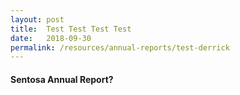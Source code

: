 ```yaml
---
layout: post
title:  Test Test Test Test
date:   2018-09-30
permalink: /resources/annual-reports/test-derrick
---
```


#### Sentosa Annual Report?
